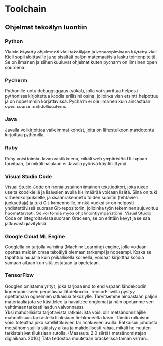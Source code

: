 Toolchain
====================================================================

## Ohjelmat tekoälyn luontiin

### Python

Yleisin käytetty ohjelmointi kieli tekoälyjen ja koneoppimiseen käytetty kieli. Kieli sopii aloittaville ja se sisältää paljon matemaattisia lasku toimenpiteitä.
Se on ilmainen ja siihen kuuluvat ohjelmat kuten pycharm on ilmainen open sourcena.

### Pycharm

Pythonille luotu debugguggaus työkalu, jolla voi suorittaa helposti pythonissa kirjoitettua koodia erillisinä osina, jolloinka vian etsintä helpottuu ja on nopeammin korjattavissa.
Pycharm ei ole ilmainen kuin ainoastaan open source mahdollisuutena.

### Java

Javalla voi kirjoittaa vaikeimmat kohdat, joita on lähestulkoon mahdotonta kirjoittaa pythonilla.

### Ruby

Ruby voisi toimia Javan vastikkeena, mikäli web ympäristöä UI-tapaan tarvitaan, tai mikäli halutaan ei Javalla pyörivä käyttöliittymä.

### Visual Studio Code

Visual Studio Code on monialustainen ilmainen tekstieditori, joka tukee useita koodikieliä ja lisäosien avulla kielimäärää voidaan lisätä. Siinä on tuki virheenkorjaukselle, ja sisäänrakennettu töiden suoritin (tehtävien juoksuttaja) ja tuki Git-komennoille, minkä vuoksi se on helposti yhdistettävissä suoraan Git-repositoriin, jolloinka työn tekeminen sujuvoituu huomattavasti. Se voi toimia myös ohjelmointiympäristönä. Visual Studio Code on integroitavissa suoraan Oracleen, se on erittäin kevyt ja se saa jatkuvasti pävityksiä.

### Google Cloud ML Engine

Googlella on tarjolla valmiina (Machine Learning) engine, jolla voidaan opettaa meidän omaa tekoälyä olemaan tarkempi ja nopeampi.
Koska se tapahtuu muualla kuin paikallisella koneella, voidaan kirjoittaa koodia samaan aikaan kun sitä testataan ja opetetaan.

### TensorFlow

Googlen omistama yritys, joka tarjoaa end to end vapaan lähdekoodin koneoppimiseen perustuvaa lähdekoodia.
TensorFlowilla pystyy opettamaan ognelmien ratkaisua tekoälylle. Tarvitsemme ainoastaan paljon materiaalia jota se käsittelee ja havaitsee onglemat ja näin opetamme sen vahtimaan tarkasti laadun valvonnassa.  
Yksi mahdollisista tarjottavista ratkaisuista voisi olla metsänomistajille mahdollisuus tarkastella tiluksiaan tietokoneelta käsin. Tämän ratkaisun voisi toteuttaa joko satelliittikuvien tai ilmakuvien avulla. Ratkaisun johdosta metsänomistajilla säästyy aikaa ja mahdollisesti rahaa, mikäli he muuten tarkistaisivat tiluksiaan autolla. (Maaseutu 2.0 
siirtää metsänomistajan digiaikaan. 2016.) Tätä tiedostoa muutetaan bracketissa taman verran...




